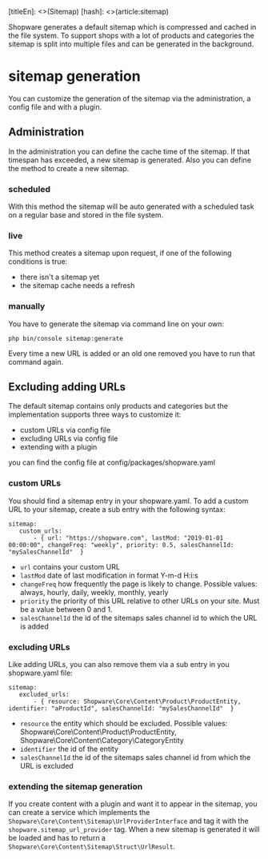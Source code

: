 [titleEn]: <>(Sitemap)
[hash]: <>(article:sitemap)

Shopware generates a default sitemap which is compressed and cached in the file system. To support shops
with a lot of products and categories the sitemap is split into multiple files and can be generated in the background.

# sitemap generation

You can customize the generation of the sitemap via the administration, a config file and with a plugin.

## Administration

In the administration you can define the cache time of the sitemap. If that timespan has exceeded, a new
sitemap is generated. Also you can define the method to create a new sitemap.

### scheduled
With this method the sitemap will be auto generated with a scheduled task on a regular base and stored in the file system.

### live
This method creates a sitemap upon request, if one of the following conditions is true:
- there isn't a sitemap yet
- the sitemap cache needs a refresh 

### manually
You have to generate the sitemap via command line on your own:

```
php bin/console sitemap:generate
```

Every time a new URL is added or an old one removed you have to run that command again.


## Excluding adding URLs

The default sitemap contains only products and categories but the implementation supports three ways to customize it:
- custom URLs via config file
- excluding URLs via config file
- extending with a plugin

you can find the config file at config/packages/shopware.yaml

### custom URLs

You should find a sitemap entry in your shopware.yaml. To add a custom URL to your sitemap, create a sub entry with the following syntax:
```
sitemap:
   custom_urls:
       - { url: "https://shopware.com", lastMod: "2019-01-01 00:00:00", changeFreq: "weekly", priority: 0.5, salesChannelId: "mySalesChannelId"  }
```

- `url` contains your custom URL
- `lastMod` date of last modification in format Y-m-d H:i:s
- `changeFreq` how frequently the page is likely to change. Possible values: always, hourly, daily, weekly, monthly, yearly
- `priority` the priority of this URL relative to other URLs on your site. Must be a value between 0 and 1.
- `salesChannelId` the id of the sitemaps sales channel id to which the URL is added


### excluding URLs

Like adding URLs, you can also remove them via a sub entry in you shopware.yaml file:
```
sitemap:
   excluded_urls:
       - { resource: Shopware\Core\Content\Product\ProductEntity, identifier: "aProductId", salesChannelId: "mySalesChannelId"  }
```

- `resource` the entity which should be excluded. Possible values: Shopware\Core\Content\Product\ProductEntity, Shopware\Core\Content\Category\CategoryEntity
- `identifier` the id of the entity
- `salesChannelId` the id of the sitemaps sales channel id from which the URL is excluded


### extending the sitemap generation
If you create content with a plugin and want it to appear in the sitemap, you can create a service which implements the `Shopware\Core\Content\Sitemap\UrlProviderInterface`
and tag it with the `shopware.sitemap_url_provider` tag.
When a new sitemap is generated it will be loaded and has to return a `Shopware\Core\Content\Sitemap\Struct\UrlResult`.
